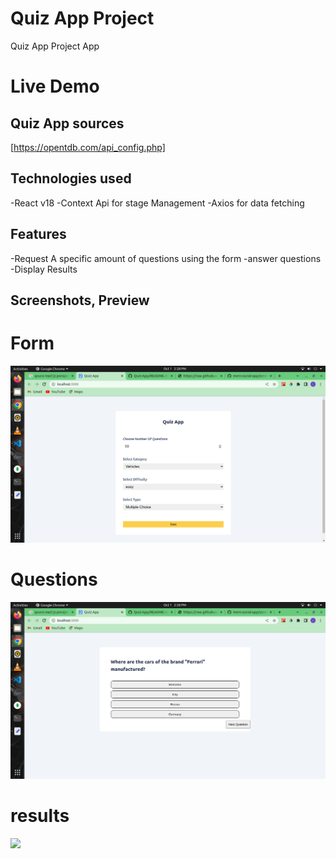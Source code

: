 # Quiz App Project

Quiz App Project App

# Live Demo


## Quiz App sources

[https://opentdb.com/api_config.php]

## Technologies used

-React v18
-Context Api for stage Management
-Axios for data fetching

## Features

-Request A specific amount of questions using the form
-answer questions
-Display Results

## Screenshots, Preview


# Form
![](assets/form.png)

# Questions

![screenshot](assets/question.png)

# results

![](assets/results)

